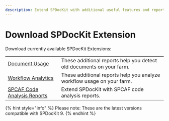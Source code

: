 ```yaml
---
description: Extend SPDocKit with additional useful features and reports.
---
```


# Download SPDocKit Extension

Download currently available SPDocKit Extensions:

|  |  |
| :--- | :--- |
| [Document Usage](http://extensions.spdockit.com/api/v2/package/syskit.spdockit.plugins.documentusage/9.0.0.10943) | These additional reports help you detect old documents on your farm. |
| [Workflow Analytics](http://extensions.spdockit.com/api/v2/package/syskit.spdockit.plugins.workflowanalytics/9.0.0.10846) | These additional reports help you analyze workflow usage on your farm. |
| [SPCAF Code Analysis Reports](http://extensions.spdockit.com/api/v2/package/syskit.spdockit.plugins.spcaf/9.0.0.10846) | Extend SPDocKit with SPCAF code analysis reports. |

{% hint style="info" %}
Please note: These are the latest versions compatible with SPDocKit 9.
{% endhint %}

#### 



